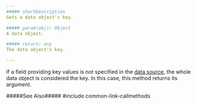 ```yaml
---
##### shortDescription
Gets a data object's key.

##### param(obj): Object
A data object.

##### return: any
The data object's key.

---
```

If a field providing key values is not specified in the [data source](/api-reference/10%20UI%20Widgets/GridBase/1%20Configuration/dataSource.md '{basewidgetpath}/Configuration/#dataSource'), the whole data object is considered the key. In this case, this method returns its argument.

#####See Also#####
#include common-link-callmethods